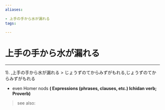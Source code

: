 ```yaml
---
aliases:
    
- 上手の手から水が漏れる
tags:
    
---
```


# 上手の手から水が漏れる
---
1).
,上手の手から水が漏れる > じょうずのてからみずがもれる,じょうずのてからみずがもれる

- even Homer nods
**( Expressions (phrases, clauses, etc.) Ichidan verb; Proverb)**
> see also: 
            